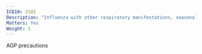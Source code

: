 ```yaml
---
ICD10: J101
Description: "Influenza with other respiratory manifestations, seasonal influenza virus identified"
Matters: Yes
Weight: 1
---
```

AGP precautions

